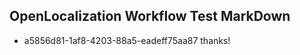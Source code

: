 ## OpenLocalization Workflow Test MarkDown
* a5856d81-1af8-4203-88a5-eadeff75aa87 
thanks!<!--HONumber=Mar16_HO1-->
